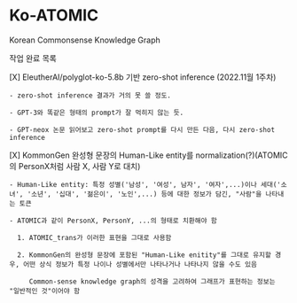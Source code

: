 # Ko-ATOMIC
Korean Commonsense Knowledge Graph


작업 완료 목록

[X] EleutherAI/polyglot-ko-5.8b 기반 zero-shot inference (2022.11월 1주차)

    - zero-shot inference 결과가 거의 못 쓸 정도. 
    
    - GPT-3와 똑같은 형태의 prompt가 잘 먹히지 않는 듯.
    
    - GPT-neox 논문 읽어보고 zero-shot prompt를 다시 만든 다음, 다시 zero-shot inference
    
    
[X] KommonGen 완성형 문장의 Human-Like entity를 normalization(?)(ATOMIC의 PersonX처럼 사람 X, 사람 Y로 대치)


    - Human-Like entity: 특정 성별('남성', '여성', 남자', '여자',...)이나 세대('소녀', '소년', '십대', '젊은이', '노인',...) 등에 대한 정보가 담긴, "사람"을 나타내는 토큰
    
    - ATOMIC과 같이 PersonX, PersonY, ...의 형태로 치환해야 함
    
      1. ATOMIC_trans가 이러한 표현을 그대로 사용함
      
      2. KommonGen의 완성형 문장에 포함된 "Human-Like enitity"를 그대로 유지할 경우, 어떤 상식 정보가 특정 나이나 성별에서만 나타나거나 나타나지 않을 수도 있음
      
         Common-sense knowledge graph의 성격을 고려하여 그래프가 표현하는 정보는 "일반적인 것"이어야 함

